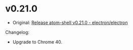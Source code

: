 # v0.21.0

* Original: [Release atom-shell v0.21.0 - electron/electron](https://github.com/electron/electron/releases/tag/v0.21.0)

Changelog:

* Upgrade to Chrome 40.
